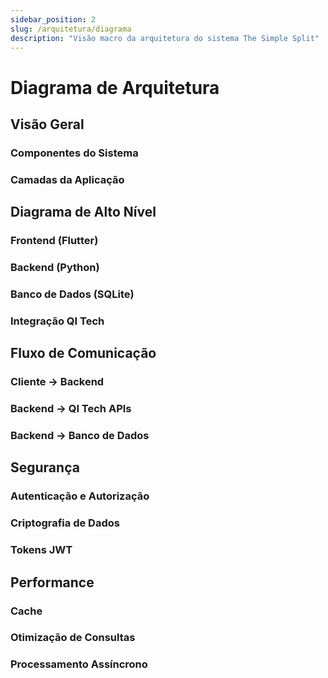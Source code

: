 ```yaml
---
sidebar_position: 2
slug: /arquitetura/diagrama
description: "Visão macro da arquitetura do sistema The Simple Split"
---
```


# Diagrama de Arquitetura

## Visão Geral

### Componentes do Sistema

### Camadas da Aplicação

## Diagrama de Alto Nível

### Frontend (Flutter)

### Backend (Python)

### Banco de Dados (SQLite)

### Integração QI Tech

## Fluxo de Comunicação

### Cliente → Backend

### Backend → QI Tech APIs

### Backend → Banco de Dados

## Segurança

### Autenticação e Autorização

### Criptografia de Dados

### Tokens JWT

## Performance

### Cache

### Otimização de Consultas

### Processamento Assíncrono
